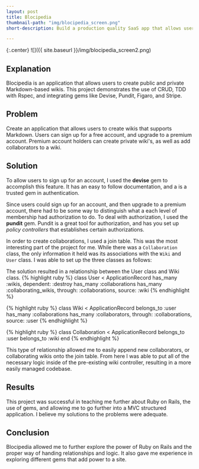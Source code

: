 ```yaml
---
layout: post
title: Blocipedia
thumbnail-path: "img/blocipedia_screen.png"
short-description: Build a production quality SaaS app that allows users to create their own wikis, upgrade memberships, and collaborate with other users.

---
```


{:.center}
![]({{ site.baseurl }}/img/blocipedia_screen2.png)

## Explanation

Blocipedia is an application that allows users to create public and private Markdown-based wikis.   This project demonstrates the use of CRUD, TDD with Rspec, and integrating gems like Devise, Pundit, Figaro, and Stripe.


## Problem

Create an application that allows users to create wikis that supports Markdown.  Users can sign up for a free account, and upgrade to a premium account. Premium account holders can create private wiki's, as well as add collaborators to a wiki.

## Solution

To allow users to sign up for an account, I used the **devise** gem to accomplish this feature.  It has an easy to follow documentation, and a is a trusted gem in authentication.

Since users could sign up for an account, and then upgrade to a premium account, there had to be some way to distinguish what a each level of membership had authorization to do.  To deal with authorization, I used the **pundit** gem.  Pundit is a great tool for authorization, and has you set up *policy controllers* that establishes certain authorizations.  

In order to create collaborations, I used a join table. This was the most interesting part of the project for me.  While there was a `Collaboration` class, the only information it held was its associations with the `Wiki` and `User` class.  I was able to set up the three classes as follows:

The solution resulted in a relationship between the User class and Wiki class.
{% highlight ruby %}
class User < ApplicationRecord
has_many :wikis, dependent: :destroy
has_many :collaborations
has_many :collaborating_wikis, through: :collaborations, source: :wiki
{% endhighlight %}

{% highlight ruby %}
class Wiki < ApplicationRecord
belongs_to :user
has_many :collaborations
has_many :collaborators, through: :collaborations, source: :user
{% endhighlight %}

{% highlight ruby %}
class Collaboration < ApplicationRecord
  belongs_to :user
  belongs_to :wiki
end
{% endhighlight %}

This type of relationship allowed me to easily append new collaborators, or collaborating wikis onto the join table.  From here I was able to put all of the necessary logic inside of the pre-existing wiki controller, resulting in a more easily managed codebase.

## Results

This project was successful in teaching me further about Ruby on Rails, the use of gems, and allowing me to go further into a MVC structured application.  I believe my solutions to the problems were adequate.  

## Conclusion
Blocipedia allowed me to further explore the power of Ruby on Rails and the proper way of handing relationships and logic.  It also gave me experience in exploring different gems that add power to a site.  
